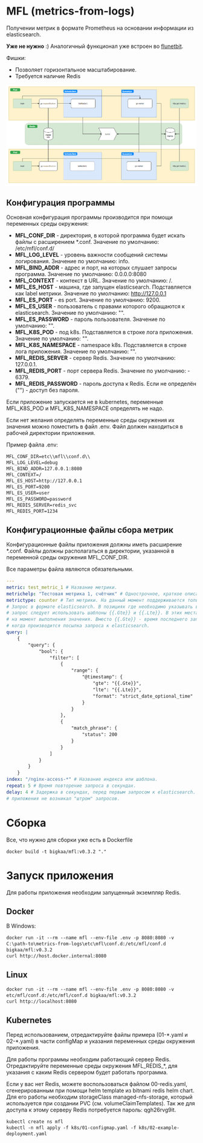 # MFL (metrics-from-logs) 
Получении метрик в формате Prometheus на основании информации из elasticsearch.

**Уже не нужно** :) Аналогичный функционал уже встроен во [flunetbit](https://docs.fluentbit.io/manual/pipeline/filters/log_to_metrics).

Фишки:
* Позволяет горизонтальное масштабирование.
* Требуется наличие Redis

![schema](images/scheme1.png)

## Конфигурация программы

Основная конфигурация программы производится при помощи переменных среды окружения:

* **MFL_CONF_DIR** - директория, в которой программа будет искать файлы с расширением *.conf. Значение по умолчанию: /etc/mfl/conf.d/
* **MFL_LOG_LEVEL**  - уровень важности сообщений системы логирования. Значение по умолчанию: info.
* **MFL_BIND_ADDR** - адрес и порт, на которых слушает запросы программа. Значение по умолчанию: 0.0.0.0:8080
* **MFL_CONTEXT** - контекст в URL. Значение по умолчанию: /.
* **MFL_ES_HOST** - машина, где запущен elasticsearch. Подставляется как label метрики. Значение по умолчанию: http://127.0.0.1
* **MFL_ES_PORT** - es port. Значение по умолчанию: 9200.
* **MFL_ES_USER** - пользователь с правами которого обращаются к elasticsearch. Значение по умолчанию: "".
* **MFL_ES_PASSWORD** - пароль пользователя. Значение по умолчанию: "".
* **MFL_K8S_POD** - под k8s. Подставляется в строке лога приложения. Значение по умолчанию: "".
* **MFL_K8S_NAMESPACE** - namespace k8s. Подставляется в строке лога приложения. Значение по умолчанию: "".
* **MFL_REDIS_SERVER** - сервер Redis. Значение по умолчанию: 127.0.0.1.
* **MFL_REDIS_PORT** - порт сервера Redis. Значение по умолчанию: - 6379.
* **MFL_REDIS_PASSWORD** - пароль доступа к Redis. Если не определён ("") - доступ без пароля.

Если приложение запускается не в kubernetes, переменные MFL_K8S_POD и MFL_K8S_NAMESPACE определять не надо.

Если нет желания определять переменные среды окружения их значения можно поместить в файл .env. Файл должен находиться в рабочей директории приложения.

Пример файла .env:

```
MFL_CONF_DIR=etc\\mfl\\conf.d\\
MFL_LOG_LEVEL=debug
MFL_BIND_ADDR=127.0.0.1:8080
MFL_CONTEXT=/
MFL_ES_HOST=http://127.0.0.1
MFL_ES_PORT=9200
MFL_ES_USER=user
MFL_ES_PASSWORD=password
MFL_REDIS_SERVER=redis_svc
MFL_REDIS_PORT=1234
```

## Конфигурационные файлы сбора метрик

Конфигурационные файлы приложения должны иметь расширение *.conf. Файлы должны располагаться в директории, указанной в переменной
среды окружения MFL_CONF_DIR.

Все параметры файла являются обязательными.

```yaml
---
metric: test_metric_1 # Название метрики. 
metrichelp: "Тестовая метрика 1, счётчик" # Однострочное, краткое описание метрики.
metrictype: counter # Тип метрики. На данный момент поддерживается только тип counter.
# Запрос в формате elasticsearch. В позициях где необходимо указывать время, ограничивающее
# запрос следует использовать шаблоны {{.Gte}} и {{.Lte}}. В этих местах приложение подставит необходимые 
# на момент выполнения значения. Вместо {{.Gte}} - время последнего запроса. Вместо {{.Lte}} - время,
# когда производится посылка запроса к elasticsearch. 
query: |    
    {     
        "query": {
            "bool": {
                "filter": [
                    {
                        "range": {
                            "@timestamp": {
                                "gte": "{{.Gte}}",
                                "lte": "{{.Lte}}",
                                "format": "strict_date_optional_time"
                            }
                        }
                    },
                    {
                        "match_phrase": {
                            "status": 200
                        }
                    }
                ]
            }
        }
    }
index: "/nginx-access-*" # Название индекса или шаблона.
repeat: 5 # Время повторение запроса в секундах.
delay: 4 # Задержка в секундах, перед первым запросом к elasticsearch. Необходимо для того, что бы при включении
# приложения не возникал "штром" запросов.
```

# Сборка

Все, что нужно для сборки уже есть в Dockerfile

    docker build -t bigkaa/mfl:v0.3.2 "."

# Запуск приложения

Для работы приложения необходим запущенный экземпляр Redis.
## Docker

В Windows:

    docker run -it --rm --name mfl --env-file .env -p 8080:8080 -v C:\path-to\metrics-from-logs\etc\mfl\conf.d:/etc/mfl/conf.d bigkaa/mfl:v0.3.2
    curl http://host.docker.internal:8080

## Linux
    docker run -it --rm --name mfl --env-file .env -p 8080:8080 -v etc/mfl/conf.d:/etc/mfl/conf.d bigkaa/mfl:v0.3.2
    curl http://localhost:8080

## Kubernetes

Перед использованием, отредактируйте файлы примера (01-\*.yaml и 02-*.yaml) в части configMap и указания переменных среды окружения приложения.

Для работы программы необходим работающий сервер Redis. Отредактируйте переменные среды окружения MFL_REDIS_*, для
указания с каким Redis сервером будет работать программа.

Если у вас нет Redis, можете воспользоваться файлом 00-redis.yaml, сгенерированным при помощи helm template из bitnami redis helm
chart. Для его работы необходим storageClass managed-nfs-storage, который используется при создании PVC (см. volumeClaimTemplates).
Так же для доступа к этому серверу Redis потребуется пароль: qgh26rvg9it.  

    kubectl create ns mfl
    kubectl -n mfl apply -f k8s/01-configmap.yaml -f k8s/02-example-deployment.yaml
